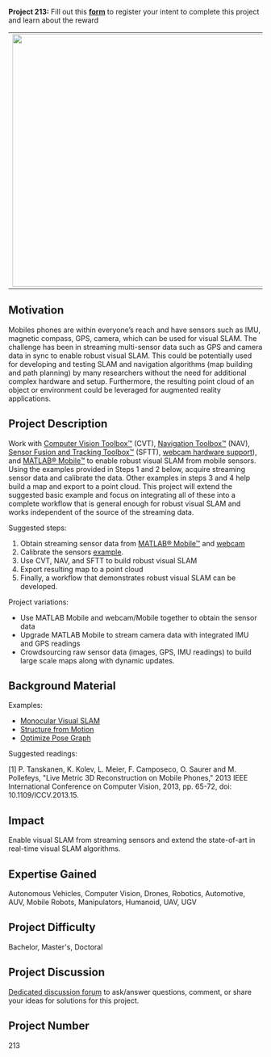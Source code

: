 **Project 213:** Fill out this <strong>[form](https://forms.office.com/Pages/ResponsePage.aspx?id=ETrdmUhDaESb3eUHKx3B5lOTzSa_A6lPqq2LJKzvpM5UMTBZRkc4UTRETjFERVRDWllQRE40OUFSQS4u)</strong> to  register your intent to complete this project and learn about the reward

<table>
<td><img src="https://gist.githubusercontent.com/robertogl/e0115dc303472a9cfd52bbbc8edb7665/raw/visualslamPicture4.png"  width=500 /></td>
<td><p><h1>Robust Visual SLAM Using Mobile Sensor Streaming</h1></p>
<p>Perform robust visual SLAM using MATLAB Mobile sensor streaming.</p>
</table>

## Motivation

Mobiles phones are within everyone’s reach and have sensors such as IMU, magnetic compass, GPS, camera, which can be used for visual SLAM. The challenge has been in streaming multi-sensor data such as GPS and camera data in sync to enable robust visual SLAM. This could be potentially used for developing and testing SLAM and navigation algorithms (map building and path planning) by many researchers without the need for additional complex hardware and setup. Furthermore, the resulting point cloud of an object or environment could be leveraged for augmented reality applications.

## Project Description

Work with [Computer Vision Toolbox™](https://www.mathworks.com/products/communications.html) (CVT), [Navigation Toolbox™](https://www.mathworks.com/products/navigation.html) (NAV), [Sensor Fusion and Tracking Toolbox™](https://www.mathworks.com/products/sensor-fusion-and-tracking.html) (SFTT), [webcam hardware support]( https://www.mathworks.com/videos/webcam-support-89504.html )), and [MATLAB® Mobile™](https://www.mathworks.com/products/matlab-mobile.html) to enable robust visual SLAM from mobile sensors. Using the examples provided in Steps 1 and 2 below,  acquire streaming sensor data and calibrate the data. Other examples in steps 3 and 4 help build a map and export to a point cloud. This project will extend the suggested basic example and focus on integrating all of these into a complete workflow that is general enough for robust visual SLAM and works independent of the source of the streaming data.

Suggested steps:
1.	Obtain streaming sensor data from [MATLAB® Mobile™](https://www.mathworks.com/products/matlab-mobile.html) and [webcam]( https://www.mathworks.com/videos/webcam-support-89504.html )
2.	Calibrate the sensors [example](https://www.mathworks.com/help/vision/ug/camera-calibration.html).
3.	Use CVT, NAV, and SFTT to build robust visual SLAM
4.	Export resulting map to a point cloud
5.	Finally, a workflow that demonstrates robust visual SLAM can be developed.

Project variations:
-	Use MATLAB Mobile and webcam/Mobile together to obtain the sensor data
-	Upgrade MATLAB Mobile to stream camera data with integrated IMU and GPS readings
-	Crowdsourcing raw sensor data (images, GPS, IMU readings) to build large scale maps along with dynamic updates.


## Background Material

Examples:
-	[Monocular Visual SLAM](https://www.mathworks.com/help/vision/ug/monocular-visual-simultaneous-localization-and-mapping.html)
-	[Structure from Motion](https://www.mathworks.com/help/vision/ug/structure-from-motion-from-multiple-views.html)
-	[Optimize Pose Graph](https://www.mathworks.com/help/nav/ref/optimizeposegraph.html)

Suggested readings:

[1] P. Tanskanen, K. Kolev, L. Meier, F. Camposeco, O. Saurer and M. Pollefeys, "Live Metric 3D Reconstruction on Mobile Phones," 2013 IEEE International Conference on Computer Vision, 
2013, pp. 65-72, doi: 10.1109/ICCV.2013.15.


## Impact

Enable visual SLAM from streaming sensors and extend the state-of-art in real-time visual SLAM algorithms.

## Expertise Gained 

Autonomous Vehicles, Computer Vision, Drones, Robotics, Automotive, AUV, Mobile Robots, Manipulators, Humanoid, UAV, UGV


## Project Difficulty

Bachelor, Master's, Doctoral

## Project Discussion

[Dedicated discussion forum](https://github.com/mathworks/MathWorks-Excellence-in-Innovation/discussions/44) to ask/answer questions, comment, or share your ideas for solutions for this project.


## Project Number

213
